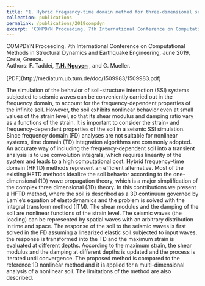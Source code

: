 ```yaml
---
title: "1. Hybrid frequency-time domain method for three-dimensional seismic analyses of nonlinear soils"
collection: publications
permalink: /publications/2019compdyn
excerpt: 'COMPDYN Proceeding. 7th International Conference on Computational Methods in Structural Dynamics and Earthquake Engineering, 2019, Greece. Read more.'
---
```


<div class="small">
   COMPDYN Proceeding. 7th International Conference on Computational Methods in Structural Dynamics and Earthquake Engineering, June 2019, Crete, Greece.
</div> 

<div class="small">
   Authors: F. Taddei, <u><strong>T.H. Nguyen</strong></u> , and G. Mueller.
</div><br/>
[PDF](http://mediatum.ub.tum.de/doc/1509983/1509983.pdf)

The simulation of the behavior of soil-structure interaction (SSI) systems subjected to seismic waves can be conveniently carried out in the frequency domain, to account for the frequency-dependent properties of the infinite soil. However, the soil exhibits nonlinear behavior even at small values of the strain level, so that its shear modulus and damping ratio vary as a functions of the strain. It is important to consider the strain- and frequency-dependent properties of the soil in a seismic SSI simulation. Since frequency domain (FD) analyses are not suitable for nonlinear systems, time domain (TD) integration algorithms are commonly adopted. An accurate way of including the frequency-dependent soil into a transient analysis is to use convolution integrals, which requires linearity of the system and leads to a high computational cost. Hybrid frequency–time domain (HFTD) methods represent an efficient alternative. Most of the existing HFTD methods idealize the soil behavior according to the one-dimensional (1D) wave propagation theory, which is a major simplification of the complex three dimensional (3D) theory. In this contributions we present a HFTD method, where the soil is described as a 3D continuum governed by Lam´e’s equation of elastodynamics and the problem is solved with the integral transform method (ITM). The shear modulus and the damping of the soil are nonlinear functions of the strain level. The seismic waves (the loading) can be represented by spatial waves with an arbitrary distribution in time and space. The response of the soil to the seismic waves is first solved in the FD assuming a linearized elastic soil subjected to input waves, the response is transformed into the TD and the maximum strain is evaluated at different depths. According to the maximum strain, the shear modulus and the damping at different depths is updated and the process is iterated until convergence. The proposed method is compared to the reference 1D nonlinear method and it is applied for a multi-dimensional analysis of a nonlinear soil. The limitations of the method are also described. 


